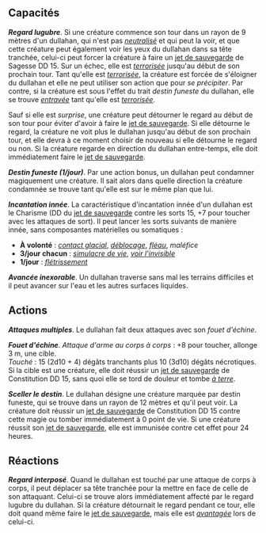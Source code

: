 ## Capacités
_**Regard lugubre**_. Si une créature commence son tour dans un rayon de 9 mètres d'un dullahan, qui n'est pas [_neutralisé_](/gerer-la-sante-du-personnage/#neutralise) et qui peut la voir, et que cette créature peut également voir les yeux du dullahan dans sa tête tranchée, celui-ci peut forcer la créature à faire un [jet de sauvegarde](/utiliser-les-caracteristiques/#jets-de-sauvegarde) de Sagesse DD 15. Sur un échec, elle est [_terrorisée_](/gerer-la-sante-du-personnage/#terrorise) jusqu'au début de son prochain tour. Tant qu'elle est [_terrorisée_](/gerer-la-sante-du-personnage/#terrorise), la créature est forcée de s'éloigner du dullahan et elle ne peut utiliser son action que pour _se précipiter_. Par contre, si la créature est sous l'effet du trait _destin funeste_ du dullahan, elle se trouve [_entravée_](/gerer-la-sante-du-personnage/#entrave) tant qu'elle est [_terrorisée_](/gerer-la-sante-du-personnage/#terrorise).

Sauf si elle est _surprise_, une créature peut détourner le regard au début de son tour pour éviter d'avoir à faire le [jet de sauvegarde](/utiliser-les-caracteristiques/#jets-de-sauvegarde). Si elle détourne le regard, la créature ne voit plus le dullahan jusqu'au début de son prochain tour, et elle devra à ce moment choisir de nouveau si elle détourne le regard ou non. Si la créature regarde en direction du dullahan entre-temps, elle doit immédiatement faire le [jet de sauvegarde](/utiliser-les-caracteristiques/#jets-de-sauvegarde).

_**Destin funeste (1/jour)**_. Par une action bonus, un dullahan peut condamner magiquement une créature. Il sait alors dans quelle direction la créature condamnée se trouve tant qu'elle est sur le même plan que lui.

_**Incantation innée**_. La caractéristique d'incantation innée d'un dullahan est le Charisme (DD du [jet de sauvegarde](/utiliser-les-caracteristiques/#jets-de-sauvegarde) contre les sorts 15, +7 pour toucher avec les attaques de sort). Il peut lancer les sorts suivants de manière innée, sans composantes matérielles ou somatiques :
* **À volonté** : [_contact glacial_](/grimoire/contact-glacial), [_déblocage_](/grimoire/deblocage), [_fléau_](/grimoire/fleau), _maléfice_
* **3/jour chacun** : [_simulacre de vie_](/grimoire/simulacre-de-vie), [_voir l'invisible_](/grimoire/voir-l-invisible)
* **1/jour** : [_flétrissement_](/grimoire/fletrissement)

_**Avancée inexorable**_. Un dullahan traverse sans mal les terrains difficiles et il peut avancer sur l'eau et les autres surfaces liquides.

## Actions
_**Attaques multiples**_. Le dullahan fait deux attaques avec son _fouet d'échine_.

_**Fouet d'échine**_. _Attaque d'arme au corps à corps_ : +8 pour toucher, allonge 3 m, une cible.  
_Touché_ : 15 (2d10 + 4) dégâts tranchants plus 10 (3d10) dégâts nécrotiques. Si la cible est une créature, elle doit réussir un [jet de sauvegarde](/utiliser-les-caracteristiques/#jets-de-sauvegarde) de Constitution DD 15, sans quoi elle se tord de douleur et tombe [_à terre_](/gerer-la-sante-du-personnage/#a-terre).

_**Sceller le destin**_. Le dullahan désigne une créature marquée par destin funeste, qui se trouve dans un rayon de 12 mètres et qu'il peut voir. La créature doit réussir un [jet de sauvegarde](/utiliser-les-caracteristiques/#jets-de-sauvegarde) de Constitution DD 15 contre cette magie ou tomber immédiatement à 0 point de vie. Si une créature réussit son [jet de sauvegarde](/utiliser-les-caracteristiques/#jets-de-sauvegarde), elle est immunisée contre cet effet pour 24 heures.

## Réactions
_**Regard interposé**_. Quand le dullahan est touché par une attaque de corps à corps, il peut déplacer sa tête tranchée pour la mettre en face de celle de son attaquant. Celui-ci se trouve alors immédiatement affecté par le regard lugubre du dullahan. Si la créature détournait le regard pendant ce tour, elle doit quand même faire le [jet de sauvegarde](/utiliser-les-caracteristiques/#jets-de-sauvegarde), mais elle est [_avantagée_](/utiliser-les-caracteristiques/#avantage-et-desavantage) lors de celui-ci.

